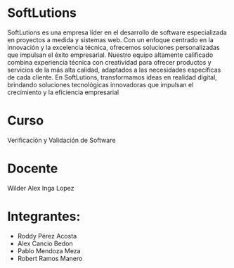 # SoftLutions
SoftLutions es una empresa líder en el desarrollo de software especializada en proyectos a medida y sistemas web. 
Con un enfoque centrado en la innovación y la excelencia técnica, ofrecemos soluciones personalizadas que impulsan el éxito empresarial. 
Nuestro equipo altamente calificado combina experiencia técnica con creatividad para ofrecer productos y servicios de la más alta calidad, 
adaptados a las necesidades específicas de cada cliente. En SoftLutions, transformamos ideas en realidad digital, 
brindando soluciones tecnológicas innovadoras que impulsan el crecimiento y la eficiencia empresarial

# **Curso**
Verificación y Validación de Software

# **Docente**  
Wilder Alex Inga Lopez

# **Integrantes:** 
* Roddy Pérez Acosta
* Alex Cancio Bedon
* Pablo Mendoza Meza
* Robert Ramos Manero

